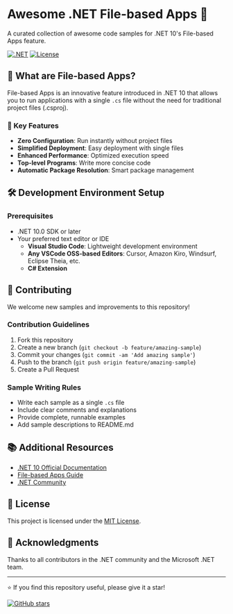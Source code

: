 # Awesome .NET File-based Apps 🚀

A curated collection of awesome code samples for .NET 10's File-based Apps feature.

[![.NET](https://img.shields.io/badge/.NET-10.0-purple.svg)](https://dotnet.microsoft.com/)
[![License](https://img.shields.io/badge/license-MIT-blue.svg)](LICENSE)

## 📖 What are File-based Apps?

File-based Apps is an innovative feature introduced in .NET 10 that allows you to run applications with a single `.cs` file without the need for traditional project files (.csproj).

### 🎯 Key Features

- **Zero Configuration**: Run instantly without project files
- **Simplified Deployment**: Easy deployment with single files
- **Enhanced Performance**: Optimized execution speed
- **Top-level Programs**: Write more concise code
- **Automatic Package Resolution**: Smart package management

## 🛠️ Development Environment Setup

### Prerequisites

- .NET 10.0 SDK or later
- Your preferred text editor or IDE
  - **Visual Studio Code**: Lightweight development environment
  - **Any VSCode OSS-based Editors**: Cursor, Amazon Kiro, Windsurf, Eclipse Theia, etc.
  - **C# Extension**

## 🤝 Contributing

We welcome new samples and improvements to this repository!

### Contribution Guidelines

1. Fork this repository
2. Create a new branch (`git checkout -b feature/amazing-sample`)
3. Commit your changes (`git commit -am 'Add amazing sample'`)
4. Push to the branch (`git push origin feature/amazing-sample`)
5. Create a Pull Request

### Sample Writing Rules

- Write each sample as a single `.cs` file
- Include clear comments and explanations
- Provide complete, runnable examples
- Add sample descriptions to README.md

## 📚 Additional Resources

- [.NET 10 Official Documentation](https://docs.microsoft.com/dotnet/)
- [File-based Apps Guide](https://docs.microsoft.com/dotnet/core/whats-new/dotnet-10)
- [.NET Community](https://dotnet.microsoft.com/community)

## 📄 License

This project is licensed under the [MIT License](LICENSE).

## 🙏 Acknowledgments

Thanks to all contributors in the .NET community and the Microsoft .NET team.

---

⭐ If you find this repository useful, please give it a star!

[![GitHub stars](https://img.shields.io/github/stars/rkttu/awesome-dotnet-fba.svg?style=social)](https://github.com/rkttu/awesome-dotnet-fba/stargazers)
